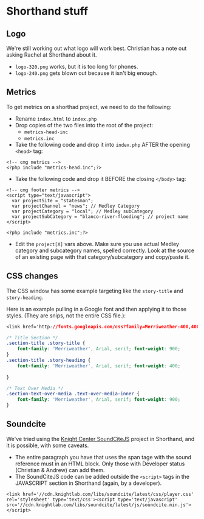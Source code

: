 Shorthand stuff
======================

## Logo

We're still working out what logo will work best. Christian has a note out asking Rachel at Shorthand about it.

* `logo-320.png` works, but it is too long for phones.
* `logo-240.png` gets blown out because it isn't big enough.

## Metrics

To get metrics on a shorthad project, we need to do the following:

* Rename `index.html` to `index.php`
* Drop copies of the two files into the root of the project:
  * `metrics-head-inc`
  * `metrics.inc`
* Take the following code and drop it into `index.php` AFTER the opening `<head>` tag:

```
<!-- cmg metrics -->
<?php include "metrics-head.inc";?>
```

* Take the following code and drop it BEFORE the closing `</body>` tag:

```
<!-- cmg footer metrics -->
<script type="text/javascript">
  var projectSite = "statesman";
  var projectChannel = "news"; // Medley Category
  var projectCategory = "local"; // Medley subCategory
  var projectSubCategory = "blanco-river-flooding"; // project name
</script>

<?php include "metrics.inc";?>
```

* Edit the `project[X]` vars above. Make sure you use actual Medley category and subcategory names, spelled correctly. Look at the source of an existing page with that category/subcategory and copy/paste it.

## CSS changes

The CSS window has some example targeting like the `story-title` and `story-heading`.

Here is an example pulling in a Google font and then applying it to those styles. (They are snips, not the entire CSS file.):

``` css
<link href='http://fonts.googleapis.com/css?family=Merriweather:400,400italic,900|Merriweather+Sans:400,400italic,800' rel='stylesheet' type='text/css'>

/* Title Section */
.section-title .story-title {
    font-family: 'Merriweather', Arial, serif; font-weight: 900; 
}
.section-title .story-heading {
    font-family: 'Merriweather', Arial, serif; font-weight: 400; 
    
}

/* Text Over Media */
.section-text-over-media .text-over-media-inner {
    font-family: 'Merriweather', Arial, serif; font-weight: 900;
}
```

## Soundcite

We've tried using the [Knight Center SoundCiteJS](http://soundcite.knightlab.com/) project in Shorthand, and it is possible, with some caveats.

* The entire paragraph you have that uses the span tage with the sound reference must in an HTML block. Only those with Developer status (Christian & Andrew) can add them.
* The SoundCiteJS code can be added outside the `<script>` tags in the JAVASCRIPT section in Shorthand (again, by a developer).

```
<link href='//cdn.knightlab.com/libs/soundcite/latest/css/player.css' rel='stylesheet' type='text/css'><script type='text/javascript' src='//cdn.knightlab.com/libs/soundcite/latest/js/soundcite.min.js'></script>
```
